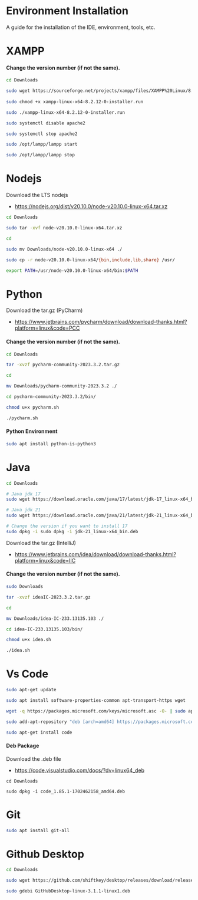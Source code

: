 # Environment Installation

A guide for the installation of the IDE, environment, tools,  etc.


# XAMPP

#### Change the version number (if not the same).
```bash
cd Downloads

sudo wget https://sourceforge.net/projects/xampp/files/XAMPP%20Linux/8.2.12/xampp-linux-x64-8.2.12-0-installer.run
  
sudo chmod +x xampp-linux-x64-8.2.12-0-installer.run

sudo ./xampp-linux-x64-8.2.12-0-installer.run

sudo systemctl disable apache2

sudo systemctl stop apache2

sudo /opt/lampp/lampp start

sudo /opt/lampp/lampp stop
```
# Nodejs
Download the LTS nodejs 
* https://nodejs.org/dist/v20.10.0/node-v20.10.0-linux-x64.tar.xz

```bash
cd Downloads

sudo tar -xvf node-v20.10.0-linux-x64.tar.xz

cd 

sudo mv Downloads/node-v20.10.0-linux-x64 ./

sudo cp -r node-v20.10.0-linux-x64/{bin,include,lib,share} /usr/

export PATH=/usr/node-v20.10.0-linux-x64/bin:$PATH
```

# Python

Download the tar.gz (PyCharm)
* https://www.jetbrains.com/pycharm/download/download-thanks.html?platform=linux&code=PCC

#### Change the version number (if not the same).
```bash
cd Downloads

tar -xvzf pycharm-community-2023.3.2.tar.gz

cd

mv Downloads/pycharm-community-2023.3.2 ./

cd pycharm-community-2023.3.2/bin/

chmod u+x pycharm.sh

./pycharm.sh
```

#### Python Environment
```bash
sudo apt install python-is-python3
```

# Java
```bash 
cd Downloads

# Java jdk 17
sudo wget https://download.oracle.com/java/17/latest/jdk-17_linux-x64_bin.deb

# Java jdk 21
sudo wget https://download.oracle.com/java/21/latest/jdk-21_linux-x64_bin.deb

# Change the version if you want to install 17
sudo dpkg -i sudo dpkg -i jdk-21_linux-x64_bin.deb
```

Download the tar.gz (IntelliJ)
* https://www.jetbrains.com/idea/download/download-thanks.html?platform=linux&code=IIC

#### Change the version number (if not the same).
```bash
sudo Downloads

tar -xvzf ideaIC-2023.3.2.tar.gz

cd

mv Downloads/idea-IC-233.13135.103 ./

cd idea-IC-233.13135.103/bin/

chmod u+x idea.sh

./idea.sh
```

# Vs Code
```bash
sudo apt-get update

sudo apt install software-properties-common apt-transport-https wget

wget -q https://packages.microsoft.com/keys/microsoft.asc -O- | sudo apt-key add –

sudo add-apt-repository "deb [arch=amd64] https://packages.microsoft.com/repos/vscode stable main"

sudo apt-get install code
```

#### Deb Package
Download the .deb file
* https://code.visualstudio.com/docs/?dv=linux64_deb
```
cd Downloads

sudo dpkg -i code_1.85.1-1702462158_amd64.deb
```

# Git
```bash
sudo apt install git-all
```

# Github Desktop 
```bash
cd Downloads

sudo wget https://github.com/shiftkey/desktop/releases/download/release-3.1.1-linux1/GitHubDesktop-linux-3.1.1-linux1.deb

sudo gdebi GitHubDesktop-linux-3.1.1-linux1.deb
```
